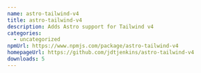 ```yaml
---
name: astro-tailwind-v4
title: astro-tailwind-v4
description: Adds Astro support for Tailwind v4
categories:
  - uncategorized
npmUrl: https://www.npmjs.com/package/astro-tailwind-v4
homepageUrl: https://github.com/jdtjenkins/astro-tailwind-v4
downloads: 5
---
```

